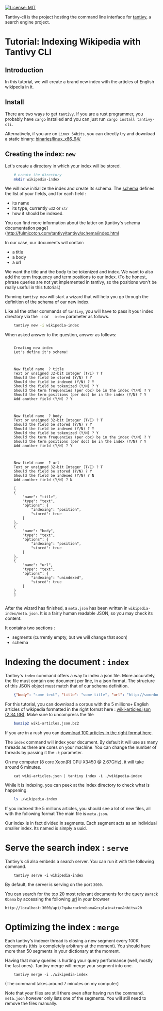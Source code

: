 [![License: MIT](https://img.shields.io/badge/License-MIT-yellow.svg)](https://opensource.org/licenses/MIT)


Tantivy-cli is the project hosting the command line interface for [tantivy](https://github.com/fulmicoton/tantivy), a search engine project.


# Tutorial: Indexing Wikipedia with Tantivy CLI

## Introduction

In this tutorial, we will create a brand new index with the articles of English wikipedia in it.

## Install

There are two ways to get `tantivy`.
If you are a rust programmer, you probably have `cargo` installed and you can just
run `cargo install tantivy-cli`.

Alternatively, if you are on `Linux 64bits`, you can directly try and download a
static binary:  [binaries/linux_x86_64/](http://fulmicoton.com/tantivy-files/binaries/linux_x86_64/tantivy) 


## Creating the index:  `new`
 
Let's create a directory in which your index will be stored.

```bash
    # create the directory
    mkdir wikipedia-index
```


We will now initialize the index and create its schema.
The [schema](http://fulmicoton.com/tantivy/tantivy/schema/index.html) defines
the list of your fields, and for each field :
- its name 
- its type, currently `u32` or `str`
- how it should be indexed.

You can find more information about the latter on 
[tantivy's schema documentation page](http://fulmicoton.com/tantivy/tantivy/schema/index.html

In our case, our documents will contain
* a title
* a body 
* a url

We want the title and the body to be tokenized and index. We want 
to also add the term frequency and term positions to our index.
(To be honest, phrase queries are not yet implemented in tantivy,
so the positions won't be really useful in this tutorial.)

Running `tantivy new` will start a wizard that will help you go through
the definition of the schema of our new index.

Like all the other commands of `tantivy`, you will have to 
pass it your index directory via the `-i` or `--index`
parameter as follows.


```bash
    tantivy new -i wikipedia-index
```



When asked answer to the question, answer as follows:

```none

    Creating new index 
    Let's define it's schema! 



    New field name  ? title
    Text or unsigned 32-bit Integer (T/I) ? T
    Should the field be stored (Y/N) ? Y
    Should the field be indexed (Y/N) ? Y
    Should the field be tokenized (Y/N) ? Y
    Should the term frequencies (per doc) be in the index (Y/N) ? Y
    Should the term positions (per doc) be in the index (Y/N) ? Y
    Add another field (Y/N) ? Y



    New field name  ? body
    Text or unsigned 32-bit Integer (T/I) ? T
    Should the field be stored (Y/N) ? Y
    Should the field be indexed (Y/N) ? Y
    Should the field be tokenized (Y/N) ? Y
    Should the term frequencies (per doc) be in the index (Y/N) ? Y
    Should the term positions (per doc) be in the index (Y/N) ? Y
    Add another field (Y/N) ? Y



    New field name  ? url
    Text or unsigned 32-bit Integer (T/I) ? T
    Should the field be stored (Y/N) ? Y
    Should the field be indexed (Y/N) ? N
    Add another field (Y/N) ? N

    [
    {
        "name": "title",
        "type": "text",
        "options": {
            "indexing": "position",
            "stored": true
        }
    },
    {
        "name": "body",
        "type": "text",
        "options": {
            "indexing": "position",
            "stored": true
        }
    },
    {
        "name": "url",
        "type": "text",
        "options": {
            "indexing": "unindexed",
            "stored": true
        }
    }
    ]


```

After the wizard has finished, a `meta.json` has been written in `wikipedia-index/meta.json`.
It is a fairly human readable JSON, so you may check its content.

It contains two sections :
- segments (currently empty, but we will change that soon)
- schema 


 

# Indexing the document : `index`


Tantivy's `index` command offers a way to index a json file.
More accurately, the file must contain one document per line, in a json format.
The structure of this JSON object must match that of our schema definition.

```json
    {"body": "some text", "title": "some title", "url": "http://somedomain.com"}
```

For this tutorial, you can download a corpus with the  5 millions+ English articles of wikipedia 
formatted in the right format here : [wiki-articles.json (2.34 GB)](https://www.dropbox.com/s/wwnfnu441w1ec9p/wiki-articles.json.bz2?dl=0).
Make sure to uncompress the file

```bash
    bunzip2 wiki-articles.json.bz2
```

If you are in a rush you can [download 100 articles in the right format here](http://fulmicoton.com/tantivy-files/wiki-articles-1000.json).

The `index` command will index your document.
By default it will use as many threads as there are cores on your machine.
You can change the number of threads by passing it the `-t` parameter.

On my computer (8 core Xeon(R) CPU X3450  @ 2.67GHz), it will take around 6 minutes.

```
    cat wiki-articles.json | tantivy index -i ./wikipedia-index
```

While it is indexing, you can peek at the index directory
to check what is happening.

```bash
    ls ./wikipedia-index
```

If you indexed the 5 millions articles, you should see a lot of new files, all with the following format
The main file is `meta.json`.

Our index is in fact divided in segments. Each segment acts as an individual smaller index.
Its named is simply a uuid. 




# Serve the search index : `serve`

Tantivy's cli also embeds a search server.
You can run it with the following command.

```
    tantivy serve -i wikipedia-index
```

By default, the server is serving on the port `3000`.

You can search for the top 20 most relevant documents for the query `Barack Obama` by accessing
the following [url](http://localhost:3000/api/?q=barack+obama&explain=true&nhits=20) in your browser

    http://localhost:3000/api/?q=barack+obama&explain=true&nhits=20


# Optimizing the index : `merge`

Each tantivy's indexer thread is closing a new segment every 100K documents (this is completely arbitrary at the moment).
You should have more than 50 segments in your dictionary at the moment.

Having that many queries is hurting your query performance (well, mostly the fast ones).
Tantivy merge will merge your segment into one. 

```
    tantivy merge -i ./wikipedia-index
```

(The command takes around 7 minutes on my computer)

Note that your files are still there even after having run the command.
`meta.json` however only lists one of the segments.
You will still need to remove the files manually.




 